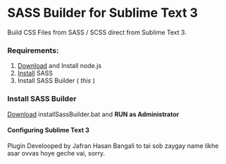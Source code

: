 # SASS Builder for Sublime Text 3

Build CSS Files from SASS / SCSS direct from Sublime Text 3.



### **Requirements:** 

1. [Download](/https://nodejs.org/en/download/)  and Install node.js 
2. [Install](https://sass-lang.com/install) SASS
3. Install SASS Builder ( *this* )



### Install SASS Builder

[Download](https://github.com/imjafran/SASS-builder-for-Sublime-Text-3-) installSassBuilder.bat and **RUN as Administrator** 



#### Configuring Sublime Text 3




Plugin Develooped by 
Jafran Hasan
Bangali to tai sob zaygay name likhe asar ovvas hoye geche vai, sorry.
